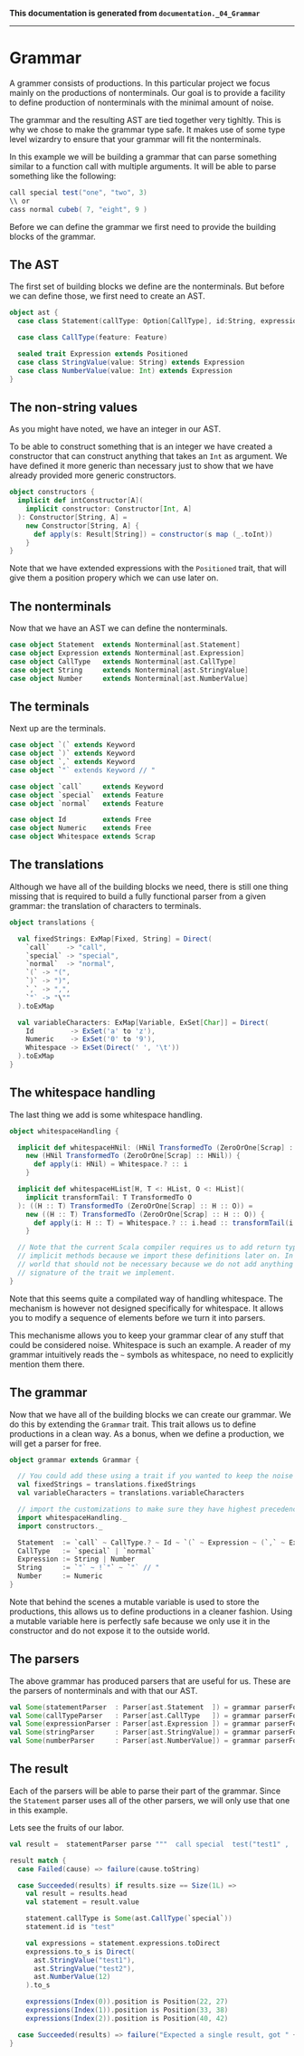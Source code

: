 **This documentation is generated from `documentation._04_Grammar`**

---
# Grammar

A grammer consists of productions. In this particular project we focus mainly on the
productions of nonterminals. Our goal is to provide a facility to define production
of nonterminals with the minimal amount of noise.

The grammar and the resulting AST are tied together very tighltly. This is why we
chose to make the grammar type safe. It makes use of some type level wizardry to
ensure that your grammar will fit the nonterminals.
 
In this example we will be building a grammar that can parse something similar to
a function call with multiple arguments. It will be able to parse something like
the following:

```scala
call special test("one", "two", 3)
\\ or
cass normal cubeb( 7, "eight", 9 )
```

Before we can define the grammar we first need to provide the building blocks of
the grammar.

## The AST

The first set of building blocks we define are the nonterminals. But before we can
define those, we first need to create an AST.
 
```scala
object ast {
  case class Statement(callType: Option[CallType], id:String, expressions: View[Expression])

  case class CallType(feature: Feature)

  sealed trait Expression extends Positioned
  case class StringValue(value: String) extends Expression
  case class NumberValue(value: Int) extends Expression
}
```
## The non-string values

As you might have noted, we have an integer in our AST.

To be able to construct something that is an integer we have created a constructor
that can construct anything that takes an `Int` as argument. We have defined it
more generic than necessary just to show that we have already provided more generic
constructors.
 
```scala
object constructors {
  implicit def intConstructor[A](
    implicit constructor: Constructor[Int, A]
  ): Constructor[String, A] =
    new Constructor[String, A] {
      def apply(s: Result[String]) = constructor(s map (_.toInt))
    }
}
```
Note that we have extended expressions with the `Positioned` trait, that will give them
a position propery which we can use later on.

## The nonterminals

Now that we have an AST we can define the nonterminals.
 
```scala
case object Statement  extends Nonterminal[ast.Statement]
case object Expression extends Nonterminal[ast.Expression]
case object CallType   extends Nonterminal[ast.CallType]
case object String     extends Nonterminal[ast.StringValue]
case object Number     extends Nonterminal[ast.NumberValue]
```
## The terminals

Next up are the terminals.
 
```scala
case object `(` extends Keyword
case object `)` extends Keyword
case object `,` extends Keyword
case object `"` extends Keyword // "

case object `call`     extends Keyword
case object `special`  extends Feature
case object `normal`   extends Feature

case object Id         extends Free
case object Numeric    extends Free
case object Whitespace extends Scrap
```
## The translations

Although we have all of the building blocks we need, there is still one thing
missing that is required to build a fully functional parser from a given
grammar: the translation of characters to terminals.
 
```scala
object translations {

  val fixedStrings: ExMap[Fixed, String] = Direct(
    `call`    -> "call",
    `special` -> "special",
    `normal`  -> "normal",
    `(` -> "(",
    `)` -> ")",
    `,` -> ",",
    `"` -> "\""
  ).toExMap

  val variableCharacters: ExMap[Variable, ExSet[Char]] = Direct(
    Id         -> ExSet('a' to 'z'),
    Numeric    -> ExSet('0' to '9'),
    Whitespace -> ExSet(Direct(' ', '\t'))
  ).toExMap
}
```
## The whitespace handling

The last thing we add is some whitespace handling.
 
```scala
object whitespaceHandling {

  implicit def whitespaceHNil: (HNil TransformedTo (ZeroOrOne[Scrap] :: HNil)) =
    new (HNil TransformedTo (ZeroOrOne[Scrap] :: HNil)) {
      def apply(i: HNil) = Whitespace.? :: i
    }

  implicit def whitespaceHList[H, T <: HList, O <: HList](
    implicit transformTail: T TransformedTo O
  ): ((H :: T) TransformedTo (ZeroOrOne[Scrap] :: H :: O)) =
    new ((H :: T) TransformedTo (ZeroOrOne[Scrap] :: H :: O)) {
      def apply(i: H :: T) = Whitespace.? :: i.head :: transformTail(i.tail)
    }

  // Note that the current Scala compiler requires us to add return types to the
  // implicit methods because we import these definitions later on. In a perfect
  // world that should not be necessary because we do not add anything to the
  // signature of the trait we implement.
}
```
Note that this seems quite a compilated way of handling whitespace. The mechanism is
however not designed specifically for whitespace. It allows you to modify a sequence
of elements before we turn it into parsers.

This mechanisme allows you to keep your grammar clear of any stuff that could be
considered noise. Whitespace is such an example. A reader of my grammar intuitively
reads the `~` symbols as whitespace, no need to explicitly mention them there.

## The grammar

Now that we have all of the building blocks we can create our grammar. We do this by
extending the `Grammar` trait. This trait allows us to define productions in a clean
way. As a bonus, when we define a production, we will get a parser for free.
 
```scala
object grammar extends Grammar {

  // You could add these using a trait if you wanted to keep the noise out of the grammar
  val fixedStrings = translations.fixedStrings
  val variableCharacters = translations.variableCharacters

  // import the customizations to make sure they have highest precedence
  import whitespaceHandling._
  import constructors._

  Statement  := `call` ~ CallType.? ~ Id ~ `(` ~ Expression ~ (`,` ~ Expression).* ~ `)`
  CallType   := `special` | `normal`
  Expression := String | Number
  String     := `"` ~ !`"` ~ `"` // "
  Number     := Numeric
}
```
Note that behind the scenes a mutable variable is used to store the productions, this
allows us to define productions in a cleaner fashion. Using a mutable variable here is
perfectly safe because we only use it in the constructor and do not expose it to the
outside world.

## The parsers

The above grammar has produced parsers that are useful for us. These are the parsers of
nonterminals and with that our AST.
 
```scala
val Some(statementParser  : Parser[ast.Statement  ]) = grammar parserFor Statement
val Some(callTypeParser   : Parser[ast.CallType   ]) = grammar parserFor CallType
val Some(expressionParser : Parser[ast.Expression ]) = grammar parserFor Expression
val Some(stringParser     : Parser[ast.StringValue]) = grammar parserFor String
val Some(numberParser     : Parser[ast.NumberValue]) = grammar parserFor Number
```
## The result

Each of the parsers will be able to parse their part of the grammar. Since the `Statement`
parser uses all of the other parsers, we will only use that one in this example.

Lets see the fruits of our labor.
 
```scala
val result =  statementParser parse """  call special  test("test1" ,  "test2",12) """

result match {
  case Failed(cause) => failure(cause.toString)

  case Succeeded(results) if results.size == Size(1L) =>
    val result = results.head
    val statement = result.value

    statement.callType is Some(ast.CallType(`special`))
    statement.id is "test"

    val expressions = statement.expressions.toDirect
    expressions.to_s is Direct(
      ast.StringValue("test1"),
      ast.StringValue("test2"),
      ast.NumberValue(12)
    ).to_s

    expressions(Index(0)).position is Position(22, 27)
    expressions(Index(1)).position is Position(33, 38)
    expressions(Index(2)).position is Position(40, 42)

  case Succeeded(results) => failure("Expected a single result, got " + results.size + " results")
}
```
